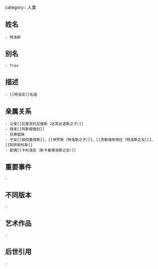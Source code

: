 category:: 人类
## 姓名
	- 特洛斯
## 别名
	- Tros
## 描述
	- [[特洛亚]]名祖
## 亲属关系
	- 父亲[[厄里克托尼俄斯（达耳达诺斯之子）]]
	- 母亲[[阿斯堤俄刻]]
	- 兄弟姐妹
	- 子女[[伽倪墨得斯]]、[[伊罗斯（特洛斯之子）]]、[[克勒俄帕特拉（特洛斯之女）]]、[[阿萨剌科斯]]
	- 配偶[[卡利洛厄（斯卡曼德洛斯之女）]]
## 重要事件
	-
## 不同版本
	-
## 艺术作品
	-
## 后世引用
	-
